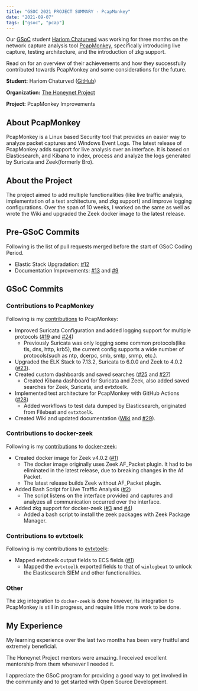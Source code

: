 ```yaml
---
title: "GSOC 2021 PROJECT SUMMARY - PcapMonkey"
date: "2021-09-07"
tags: ["gsoc", "pcap"]
---
```


Our [GSoC](https://summerofcode.withgoogle.com/) student [Hariom Chaturved](https://github.com/hariomch/) was working for three months on the network capture analysis tool [PcapMonkey](https://github.com/certego/PcapMonkey), specifically introducing live capture, testing architecture, and the introduction of zkg support.

Read on for an overview of their achievements and how they successfully contributed towards PcapMonkey and some considerations for the future.

<!--more-->

**Student:** Hariom Chaturved ([GitHub](https://github.com/hariomch/))

**Organization:** [The Honeynet Project](https://www.honeynet.org/)

**Project:** PcapMonkey Improvements

## About PcapMonkey

PcapMonkey is a Linux based Security tool that provides an easier way to analyze packet captures and Windows Event Logs. The latest release of PcapMonkey adds support for live analysis over an interface. It is based on Elasticsearch, and Kibana to index, process and analyze the logs generated by Suricata and Zeek(formerly Bro).

## About the Project

The project aimed to add multiple functionalities (like live traffic analysis, implementation of a test architecture, and zkg support) and improve logging configurations. Over the span of 10 weeks, I worked on the same as well as wrote the Wiki and upgraded the Zeek docker image to the latest release.

## Pre-GSoC Commits

Following is the list of pull requests merged before the start of GSoC Coding Period.

- Elastic Stack Upgradation: [#12](https://github.com/certego/PcapMonkey/pull/12)
- Documentation Improvements: [#13](https://github.com/certego/PcapMonkey/pull/13) and [#9](https://github.com/certego/PcapMonkey/pull/9)

## GSoC Commits

### Contributions to PcapMonkey

Following is my [contributions](https://github.com/certego/PcapMonkey/commits?author=hariomch) to PcapMonkey:

- Improved Suricata Configuration and added logging support for multiple protocols ([#19](https://github.com/certego/PcapMonkey/pull/19) and [#24](https://github.com/certego/PcapMonkey/pull/24))
    - Previously Suricata was only logging some common protocols(like tls, dns, http, krb5), the current config supports a wide number of protocols(such as ntp, dcerpc, smb, smtp, snmp, etc.).
- Upgraded the ELK Stack to 7.13.2, Suricata to 6.0.0 and Zeek to 4.0.2 ([#23](https://github.com/certego/PcapMonkey/pull/23)).
- Created custom dashboards and saved searches ([#25](https://github.com/certego/PcapMonkey/pull/25) and [#27](https://github.com/certego/PcapMonkey/pull/27))
    - Created Kibana dashboard for Suricata and Zeek, also added saved searches for Zeek, Suricata, and evtxtoelk.
- Implemented test architecture for PcapMonkey with GitHub Actions ([#28](https://github.com/certego/PcapMonkey/pull/28))
    - Added workflows to test data dumped by Elasticsearch, originated from Filebeat and `evtxtoelk`.
- Created Wiki and updated documentation ([Wiki](https://github.com/certego/PcapMonkey/wiki) and [#29](https://github.com/certego/PcapMonkey/pull/29)).

### Contributions to docker-zeek

Following is my [contributions](https://github.com/certego/docker-zeek/commits?author=hariomch) to [docker-zeek](https://github.com/certego/docker-zeek):

- Created docker image for Zeek v4.0.2 ([#1](https://github.com/certego/docker-zeek/pull/1))
    - The docker image originally uses Zeek AF\_Packet plugin. It had to be eliminated in the latest release, due to breaking changes in the Af Packet.
    - The latest release builds Zeek without AF\_Packet plugin.
- Added Bash Script for Live Traffic Analysis ([#2](https://github.com/certego/docker-zeek/pull/2))
    - The script listens on the interface provided and captures and analyzes all communication occurred over the interface.
- Added zkg support for docker-zeek ([#3](https://github.com/certego/docker-zeek/pull/3) and [#4](https://github.com/certego/docker-zeek/pull/4))
    - Added a bash script to install the zeek packages with Zeek Package Manager.

### Contributions to evtxtoelk

Following is my contributions to [evtxtoelk](https://github.com/certego/evtxtoelk):

- Mapped evtxtoelk output fields to ECS fields ([#1](https://github.com/certego/evtxtoelk/pull/1))
    - Mapped the `evtxtoelk` exported fields to that of `winlogbeat` to unlock the Elasticsearch SIEM and other functionalities.

### Other

The zkg integration to `docker-zeek` is done however, its integration to PcapMonkey is still in progress, and require little more work to be done.

## My Experience

My learning experience over the last two months has been very fruitful and extremely beneficial.

The Honeynet Project mentors were amazing. I received excellent mentorship from them whenever I needed it.

I appreciate the GSoC program for providing a good way to get involved in the community and to get started with Open Source Development.
